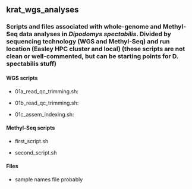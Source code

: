 ## krat_wgs_analyses

### Scripts and files associated with whole-genome and Methyl-Seq data analyses in *Dipodomys spectabilis*. Divided by sequencing technology (WGS and Methyl-Seq) and run location (Easley HPC cluster and local) (these scripts are not clean or well-commented, but can be starting points for D. spectabilis stuff)

#### WGS scripts
* 01a_read_qc_trimming.sh: 

* 01b_read_qc_trimming.sh:

* 01c_assem_indexing.sh:

#### Methyl-Seq scripts
* first_script.sh

* second_script.sh


#### Files
* sample names file probably

